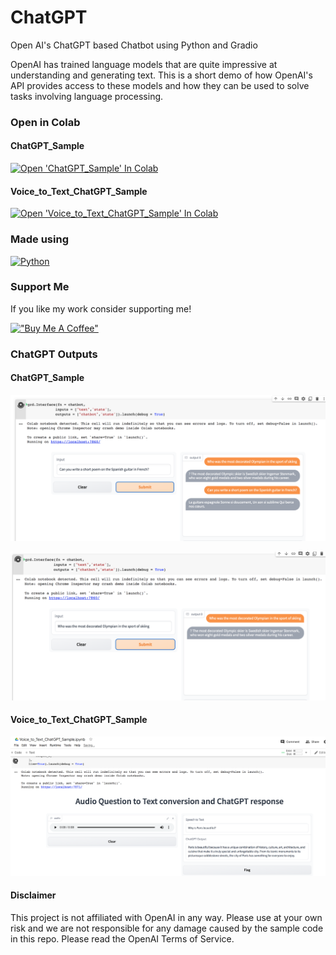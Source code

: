 # ChatGPT

Open AI's ChatGPT based Chatbot using Python and Gradio 

OpenAI has trained language models that are quite impressive at understanding and generating text. This is a short demo of how OpenAI's API provides access to these models and how they can be used to solve tasks involving language processing. 

### Open in Colab

#### ChatGPT_Sample
[![Open 'ChatGPT_Sample' In Colab](https://colab.research.google.com/assets/colab-badge.svg)](https://colab.research.google.com/github/ginobaltazar7/66daysofdata/blob/master/ChatGPT/ChatGPT_Sample.ipynb)

#### Voice_to_Text_ChatGPT_Sample
[![Open 'Voice_to_Text_ChatGPT_Sample' In Colab](https://colab.research.google.com/assets/colab-badge.svg)](https://colab.research.google.com/github/ginobaltazar7/66daysofdata/blob/master/ChatGPT/Voice_to_Text_ChatGPT_Sample.ipynb)


### Made using 
[![Python](https://img.shields.io/badge/python%20-%2314354C.svg?&style=for-the-badge&logo=python&logoColor=white)](https://www.python.org/)


### Support Me

If you like my work consider supporting me!

[!["Buy Me A Coffee"](https://www.buymeacoffee.com/assets/img/custom_images/orange_img.png)](https://www.buymeacoffee.com/ginobaltazar)


### ChatGPT Outputs

#### ChatGPT_Sample

![Output 1](./outputs/ChatGPTOut1.png)

![Output 2](./outputs/ChatGPTOut2.png)


#### Voice_to_Text_ChatGPT_Sample

![Output 2](./outputs/Voice2Text_ChatGPT.png)



#### Disclaimer
This project is not affiliated with OpenAI in any way. Please use at your own risk and we are not responsible for any damage caused by the sample code in this repo. Please read the OpenAI Terms of Service.





